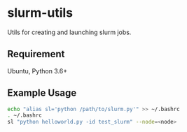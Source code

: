 # slurm-utils
Utils for creating and launching slurm jobs.

## Requirement
Ubuntu, Python 3.6+

## Example Usage
```bash
echo "alias sl='python /path/to/slurm.py'" >> ~/.bashrc
. ~/.bashrc
sl "python helloworld.py -id test_slurm" --node=<node>
```
